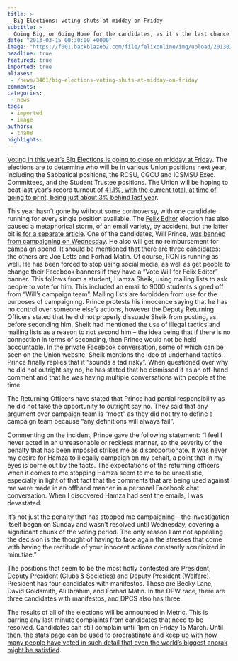 ```yaml
---
title: >
  Big Elections: voting shuts at midday on Friday
subtitle: >
  Going Big, or Going Home for the candidates, as it's the last chance to gain votes.
date: "2013-03-15 00:30:00 +0000"
image: "https://f001.backblazeb2.com/file/felixonline/img/upload/201303150030-tna08-rtv-logo-styled-square.gif"
headline: true
featured: true
imported: true
aliases:
 - /news/3461/big-elections-voting-shuts-at-midday-on-friday
comments:
categories:
 - news
tags:
 - imported
 - image
authors:
 - tna08
highlights:
---
```


[Voting in this year’s Big Elections is going to close on midday at Friday](https://www.union.ic.ac.uk/elections/). The elections are to determine who will be in various Union positions next year, including the Sabbatical positions, the RCSU, CGCU and ICSMSU Exec. Committees, and the Student Trustee positions. The Union will be hoping to beat last year’s record turnout of [41.1%, with the current total, at time of going to print, being just about 3% behind last yea](https://www.union.ic.ac.uk/elections/)r.

This year hasn’t gone by without some controversy, with one candidate running for every single position available. The [Felix Editor](http://www.youtube.com/watch?v=EfKUDSLPias) election has also caused a metaphorical storm, of an email variety, by accident, but the latter bit is[ for a separate article](http://imperial.tab.co.uk/2013/03/11/e-mail-ageddon/). One of the candidates, Will Prince, [was banned from campaigning on Wednesday](https://www.imperialcollegeunion.org/your-union/elections/candidates-resources/big-elections-2013-rules). He also will get no reimbursement for campaign spend. It should be mentioned that there are three candidates: the others are Joe Letts and Forhad Matin. Of course, RON is running as well. He has been forced to stop using social media, as well as get people to change their Facebook banners if they have a “Vote Will for Felix Editor” banner. This follows from a student, Hamza Sheik, using mailing lists to ask people to vote for him. This included an email to 9000 students signed off from “Will’s campaign team”. Mailing lists are forbidden from use for the purposes of campaigning. Prince protests his innocence saying that he has no control over someone else’s actions, however the Deputy Returning Officers stated that he did not properly dissuade Sheik from posting, as, before seconding him, Sheik had mentioned the use of illegal tactics and mailing lists as a reason to not second him – the idea being that if there is no connection in terms of seconding, then Prince would not be held accountable. In the private Facebook conversation, some of which can be seen on the Union website, Sheik mentions the ideo of underhand tactics. Prince finally replies that it “sounds a tad risky”. When questioned over why he did not outright say no, he has stated that he dismissed it as an off-hand comment and that he was having multiple conversations with people at the time.

The Returning Officers have stated that Prince had partial responsibility as he did not take the opportunity to outright say no. They said that any argument over campaign team is “moot” as they did not try to define a campaign team because “any definitions will always fail”.

Commenting on the incident, Prince gave the following statement: “I feel I never acted in an unreasonable or reckless manner, so the severity of the penalty that has been imposed strikes me as disproportionate. It was never my desire for Hamza to illegally campaign on my behalf, a point that in my eyes is borne out by the facts. The expectations of the returning officers when it comes to me stopping Hamza seem to me to be unrealistic, especially in light of that fact that the comments that are being used against me were made in an offhand manner in a personal Facebook chat conversation. When I discovered Hamza had sent the emails, I was devastated.

It’s not just the penalty that has stopped me campaigning – the investigation itself began on Sunday and wasn’t resolved until Wednesday, covering a significant chunk of the voting period. The only reason I am not appealing the decision is the thought of having to face again the stresses that come with having the rectitude of your innocent actions constantly scrutinized in minutiae.”

The positions that seem to be the most hotly contested are President, Deputy President (Clubs & Societies) and Deputy President (Welfare). President has four candidates with manifestos. These are Becky Lane, David Goldsmith, Ali Ibrahim, and Forhad Matin. In the DPW race, there are three candidates with manifestos, and DPCS also has three.

The results of all of the elections will be announced in Metric. This is barring any last minute complaints from candidates that need to be resolved. Candidates can still complain until 1pm on Friday 15 March. Until then, [the stats page can be used to procrastinate and keep up with how many people have voted in such detail that even the world’s biggest anorak might be satisfied](https://www.union.ic.ac.uk/elections/).
